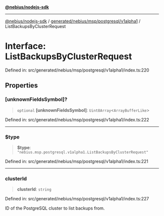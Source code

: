 [**@nebius/nodejs-sdk**](../../../../../../README.md)

---

[@nebius/nodejs-sdk](../../../../../../README.md) / [generated/nebius/msp/postgresql/v1alpha1](../README.md) / ListBackupsByClusterRequest

# Interface: ListBackupsByClusterRequest

Defined in: src/generated/nebius/msp/postgresql/v1alpha1/index.ts:220

## Properties

### \[unknownFieldsSymbol\]?

> `optional` **\[unknownFieldsSymbol\]**: `Uint8Array`\<`ArrayBufferLike`\>

Defined in: src/generated/nebius/msp/postgresql/v1alpha1/index.ts:222

---

### $type

> **$type**: `"nebius.msp.postgresql.v1alpha1.ListBackupsByClusterRequest"`

Defined in: src/generated/nebius/msp/postgresql/v1alpha1/index.ts:221

---

### clusterId

> **clusterId**: `string`

Defined in: src/generated/nebius/msp/postgresql/v1alpha1/index.ts:227

ID of the PostgreSQL cluster to list backups from.
